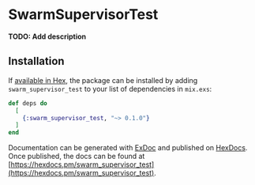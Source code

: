 # SwarmSupervisorTest

**TODO: Add description**

## Installation

If [available in Hex](https://hex.pm/docs/publish), the package can be installed
by adding `swarm_supervisor_test` to your list of dependencies in `mix.exs`:

```elixir
def deps do
  [
    {:swarm_supervisor_test, "~> 0.1.0"}
  ]
end
```

Documentation can be generated with [ExDoc](https://github.com/elixir-lang/ex_doc)
and published on [HexDocs](https://hexdocs.pm). Once published, the docs can
be found at [https://hexdocs.pm/swarm_supervisor_test](https://hexdocs.pm/swarm_supervisor_test).

